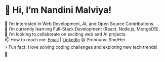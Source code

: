 # 👋 Hi, I’m Nandini Malviya!  
👀 I’m interested in Web Development, AI, and Open Source Contributions.  
🌱 I’m currently learning Full-Stack Development (React, Node.js, MongoDB).  
💞️ I’m looking to collaborate on exciting web and AI projects.  
📫 How to reach me: [Email](nandinimalviya20@gmail.com) | [LinkedIn](https://www.linkedin.com/in/nandini-malviya-0327382a2/) 
😄 Pronouns: She/Her  
⚡ Fun fact: I love solving coding challenges and exploring new tech trends! 🚀  
